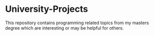 # University-Projects
This repository contains programming related topics from my masters degree which are interesting or may be helpful for others.
